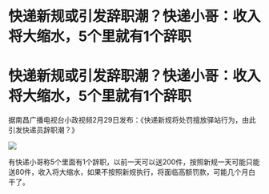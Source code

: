 # 快递新规或引发辞职潮？快递小哥：收入将大缩水，5个里就有1个辞职

# 快递新规或引发辞职潮？快递小哥：收入将大缩水，5个里就有1个辞职

据南昌广播电视台小政视频2月29日发布：《快递新规将处罚擅放驿站行为，由此引发快递员辞职潮？》

![](https://inews.gtimg.com/news_bt/OxKr5prCC1pN7Uz3pzk3Yzzyx_X4pKWrUc8IeBkFdrIL0AA/1000)

有快递小哥称5个里面有1个辞职，以前一天可以送200件，按照新规一天可能只能送80件，收入将大缩水，如果不按照新规执行，将面临高额罚款，可能几个月白干了。

